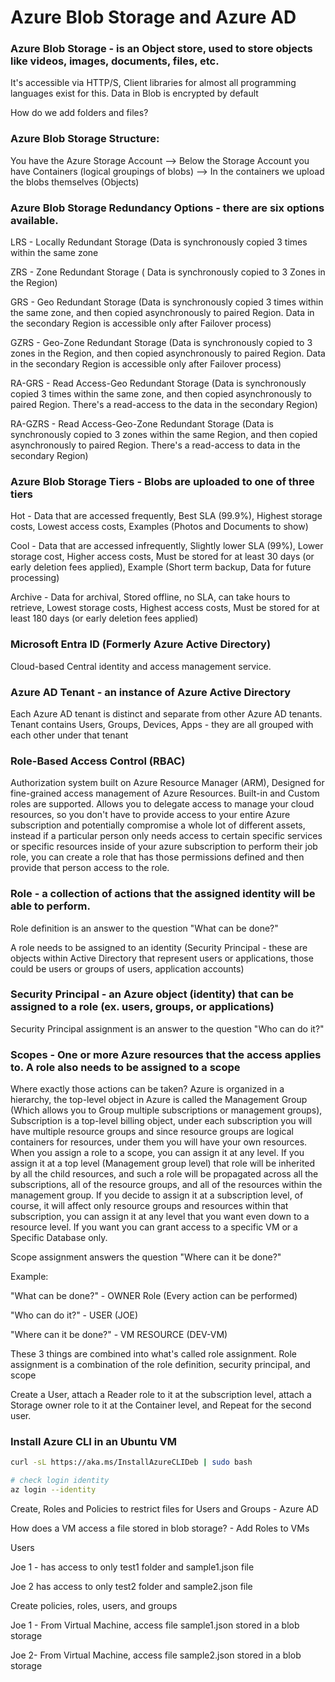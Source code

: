 # Azure Blob Storage and Azure AD

### Azure Blob Storage - is an Object store, used to store objects like videos, images, documents, files, etc.
It's accessible via HTTP/S, Client libraries for almost all programming languages exist for this. Data in Blob is encrypted by default

How do we add folders and files?

### Azure Blob Storage Structure:
You have the Azure Storage Account --> Below the Storage Account you have Containers (logical groupings of blobs) --> In the containers we upload the blobs themselves (Objects)

### Azure Blob Storage Redundancy Options - there are six options available.
LRS - Locally Redundant Storage (Data is synchronously copied 3 times within the same zone

ZRS - Zone Redundant Storage ( Data is synchronously copied to 3 Zones in the Region)

GRS - Geo Redundant Storage (Data is synchronously copied 3 times within the same zone, and then copied asynchronously to paired Region. Data in the secondary Region is accessible only after Failover process)

GZRS - Geo-Zone Redundant Storage (Data is synchronously copied to 3 zones in the Region, and then copied asynchronously to paired Region. Data in the secondary Region is accessible only after Failover process) 

RA-GRS - Read Access-Geo Redundant Storage (Data is synchronously copied 3 times within the same zone, and then copied asynchronously to paired Region. There's a read-access to the data in the secondary Region) 

RA-GZRS - Read Access-Geo-Zone Redundant Storage (Data is synchronously copied to 3 zones within the same Region, and then copied asynchronously to paired Region. There's a read-access to data in the secondary Region)

### Azure Blob Storage Tiers - Blobs are uploaded to one of three tiers 
Hot - Data that are accessed frequently, Best SLA (99.9%), Highest storage costs, Lowest access costs, Examples (Photos and Documents to show)

Cool - Data that are accessed infrequently, Slightly lower SLA (99%), Lower storage cost, Higher access costs, Must be stored for at least 30 days (or early deletion fees applied), Example (Short term backup, Data for future processing)

Archive - Data for archival, Stored offline, no SLA, can take hours to retrieve, Lowest storage costs, Highest access costs, Must be stored for at least 180 days (or early deletion fees applied) 

### Microsoft Entra ID (Formerly Azure Active Directory) 
Cloud-based Central identity and access management service. 

### Azure AD Tenant - an instance of Azure Active Directory
Each Azure AD tenant is distinct and separate from other Azure AD tenants.
Tenant contains Users, Groups, Devices, Apps - they are all grouped with each other under that tenant 

### Role-Based Access Control (RBAC)
Authorization system built on Azure Resource Manager (ARM), Designed for fine-grained access management of Azure Resources. Built-in and Custom roles are supported.
Allows you to delegate access to manage your cloud resources, so you don't have to provide access to your entire Azure subscription and potentially compromise a whole lot of different assets, instead if a particular person only needs access to certain specific services or specific resources inside of your azure subscription to perform their job role, you can create a role that has those permissions defined and then provide that person access to the role.

### Role - a collection of actions that the assigned identity will be able to perform.
Role definition is an answer to the question "What can be done?" 

A role needs to be assigned to an identity (Security Principal - these are objects within Active Directory that represent users or applications, those could be users or groups of users, application accounts) 

### Security Principal - an Azure object (identity) that can be assigned to a role (ex. users, groups, or applications)
Security Principal assignment is an answer to the question "Who can do it?" 

### Scopes - One or more Azure resources that the access applies to. A role also needs to be assigned to a scope 
Where exactly those actions can be taken? Azure is organized in a hierarchy, the top-level object in Azure is called the Management Group (Which allows you to Group multiple subscriptions or management groups), Subscription is a top-level billing object, under each subscription you will have multiple resource groups and since resource groups are logical containers for resources, under them you will have your own resources. 
When you assign a role to a scope, you can assign it at any level. If you assign it at a top level (Management group level) that role will be inherited by all the child resources, and such a role will be propagated across all the subscriptions, all of the resource groups, and all of the resources within the management group.  If you decide to assign it at a subscription level, of course, it will affect only resource groups and resources within that subscription, you can assign it at any level that you want even down to a resource level.  If you want you can grant access to a specific VM or a Specific Database only. 

Scope assignment answers the question "Where can it be done?" 

Example:

"What can be done?" - OWNER Role (Every action can be performed)

"Who can do it?" - USER (JOE)

"Where can it be done?" - VM RESOURCE (DEV-VM)

These 3 things are combined into what's called role assignment. 
Role assignment is a combination of the role definition, security principal, and scope

Create a User, attach a Reader role to it at the subscription level, attach a Storage owner role to it at the Container level, and Repeat for the second user.

### Install Azure CLI in an Ubuntu VM

```bash
curl -sL https://aka.ms/InstallAzureCLIDeb | sudo bash

# check login identity
az login --identity
```
Create, Roles and Policies to restrict files for Users and Groups - Azure AD

How does a VM access a file stored in blob storage? - Add Roles to VMs

Users 

Joe 1 - has access to only test1 folder and sample1.json file

Joe 2 has access to only test2 folder and sample2.json file

Create policies, roles, users, and groups

Joe 1 - From Virtual Machine, access file sample1.json stored in a blob storage

Joe 2- From Virtual Machine, access file sample2.json stored in a blob storage
